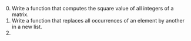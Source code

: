 0. Write a function that computes the square value of all integers of a matrix.
1. Write a function that replaces all occurrences of an element by another in a new list.
2.  
